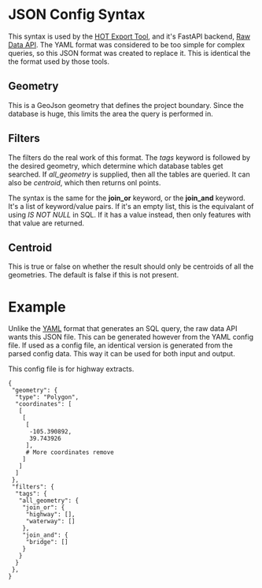 # JSON Config Syntax

This syntax is used by the [HOT Export
Tool](https://export.hotosm.org/en/v3/), and it's FastAPI backend,
[Raw Data API](https://github.com/hotosm/raw-data-api). The YAML
format was considered to be too simple for complex queries, so this
JSON format was created to replace it. This is identical the the
format used by those tools.

## Geometry

This is a GeoJson geometry that defines the project boundary. Since
the database is huge, this limits the area the query is performed in.

## Filters

The filters do the real work of this format. The _tags_ keyword is
followed by the desired geometry, which determine which database
tables get searched. If _all_geometry_ is supplied, then all the
tables are queried. It can also be _centroid_, which then returns onl
points.

The syntax is the same for the **join_or** keyword, or the
**join_and** keyword. It's a list of keyword/value pairs. If it's an
empty list, this is the equivalant of using _IS NOT NULL_ in SQL. If
it has a value instead, then only features with that value are
returned.

## Centroid

This is true or false on whether the result should only be centroids
of all the geometries. The default is false if this is not present.

# Example

Unlike the [YAML](https://hotosm.github.io/osm-rawdata/yaml/) format
that generates an SQL query, the raw data API wants this JSON file.
This can be generated however from the YAML config file. If used as
a config file, an identical version is generated from the parsed
config data. This way it can be used for both input and output.

This config file is for highway extracts.

    {
     "geometry": {
      "type": "Polygon",
      "coordinates": [
       [
        [
         [
          -105.390892,
          39.743926
         ],
         # More coordinates remove
        ]
       ]
      ]
     },
     "filters": {
      "tags": {
       "all_geometry": {
        "join_or": {
         "highway": [],
         "waterway": []
        },
        "join_and": {
         "bridge": []
        }
       }
      }
     },
    }
